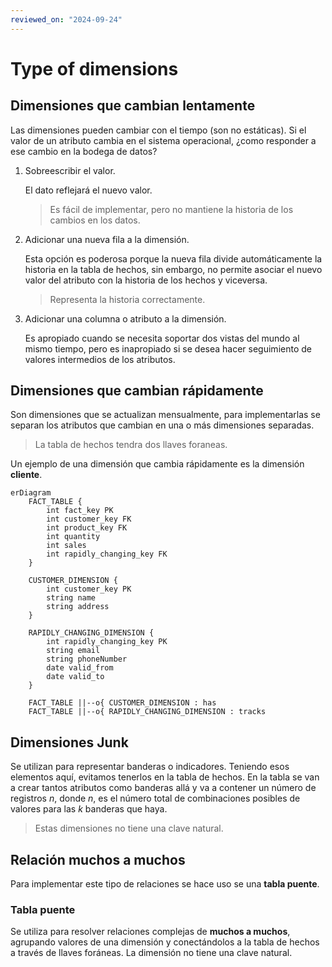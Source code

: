 ```yaml
---
reviewed_on: "2024-09-24"
---
```


# Type of dimensions

## Dimensiones que cambian lentamente

Las dimensiones pueden cambiar con el tiempo (son no estáticas). Si el valor de un atributo cambia en el sistema operacional, ¿como responder a ese cambio en la bodega de datos?

1. Sobreescribir el valor.

    El dato reflejará el nuevo valor.

    > Es fácil de implementar, pero no mantiene la historia de los cambios en los datos.

2. Adicionar una nueva fila a la dimensión.

    Esta opción es poderosa porque la nueva fila divide automáticamente la historia en la tabla de hechos, sin embargo, no permite asociar el nuevo valor del atributo con la historia de los hechos y viceversa.

    > Representa la historia correctamente.

3. Adicionar una columna o atributo a la dimensión.

    Es apropiado cuando se necesita soportar dos vistas del mundo al mismo tiempo, pero es inapropiado si se desea hacer seguimiento de valores intermedios de los atributos.

## Dimensiones que cambian rápidamente

Son dimensiones que se actualizan mensualmente, para implementarlas se separan los atributos que cambian en una o más dimensiones separadas.

> La tabla de hechos tendra dos llaves foraneas.

Un ejemplo de una dimensión que cambia rápidamente es la dimensión **cliente**.

```MERMAID
erDiagram
    FACT_TABLE {
        int fact_key PK
        int customer_key FK
        int product_key FK
        int quantity
        int sales
        int rapidly_changing_key FK
    }

    CUSTOMER_DIMENSION {
        int customer_key PK
        string name
        string address
    }

    RAPIDLY_CHANGING_DIMENSION {
        int rapidly_changing_key PK
        string email
        string phoneNumber
        date valid_from
        date valid_to
    }

    FACT_TABLE ||--o{ CUSTOMER_DIMENSION : has
    FACT_TABLE ||--o{ RAPIDLY_CHANGING_DIMENSION : tracks
```

## Dimensiones Junk

Se utilizan para representar banderas o indicadores. Teniendo esos elementos aquí, evitamos tenerlos en la tabla de hechos. En la tabla se van a crear tantos atributos como banderas allá y va a contener un número de registros $n$, donde $n$, es el número total de combinaciones posibles de valores para las $k$ banderas que haya.

> Estas dimensiones no tiene una clave natural.

## Relación muchos a muchos

Para implementar este tipo de relaciones se hace uso se una **tabla puente**.

### Tabla puente

Se utiliza para resolver relaciones complejas de **muchos a muchos**, agrupando valores de una dimensión y conectándolos a la tabla de hechos a través de llaves foráneas. La dimensión no tiene una clave natural.
